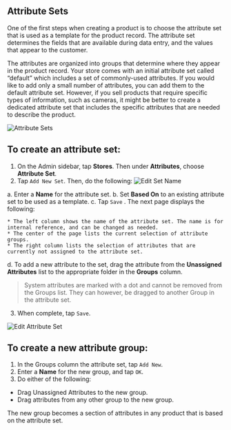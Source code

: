 Attribute Sets
--

One of the first steps when creating a product is to choose the attribute set that is used as a template for the product record. The attribute set determines the fields that are available during data entry, and the values that appear to the customer.

The attributes are organized into groups that determine where they appear in the product record. Your store comes with an initial attribute set called “default” which includes a set of commonly-used attributes. If you would like to add only a small number of attributes, you can add them to the default attribute set. However, if you sell products that require specific types of information, such as cameras, it might be better to create a dedicated attribute set that includes the specific attributes that are needed to describe the product.

![Attribute Sets](https://docs.magento.com/m2/ce/user_guide/Resources/Images/attribute-sets_thumb_0_0.png) 

## To create an attribute set:

1.	On the Admin sidebar, tap **Stores**. Then under **Attributes**, choose **Attribute Set**.
2.	Tap `Add New Set`. Then, do the following:
![Edit Set Name](https://docs.magento.com/m2/ce/user_guide/Resources/Images/attribute-set-new_thumb_0_0.png)

  a.	Enter a **Name** for the attribute set.
  b.	Set **Based On** to an existing attribute set to be used as a template.
  c.	Tap `Save` . The next page displays the following:

    * The left column shows the name of the attribute set. The name is for internal reference, and can be changed as needed.
    * The center of the page lists the current selection of attribute groups.
    * The right column lists the selection of attributes that are currently not assigned to the attribute set.

  d.	To add a new attribute to the set, drag the attribute from the **Unassigned Attributes** list to the appropriate folder in the **Groups** column.

  > System attributes are marked with a dot and cannot be removed from the Groups list. They can however, be dragged to another Group in the attribute set.

3.	When complete, tap `Save`.
 
![Edit Attribute Set](https://docs.magento.com/m2/ce/user_guide/Resources/Images/attribute-set-edit_thumb_0_0.png)

## To create a new attribute group:

1.	In the Groups column the attribute set, tap `Add New`.
2.	Enter a **Name** for the new group, and tap `OK`.
3.	Do either of the following:

  * Drag Unassigned Attributes to the new group.
  * Drag attributes from any other group to the new group.

  The new group becomes a section of attributes in any product that is based on the attribute set.